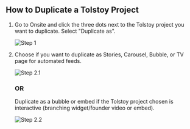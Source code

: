 ## How to Duplicate a Tolstoy Project

1. Go to Onsite and click the three dots next to the Tolstoy project you want to duplicate. Select "Duplicate as".

   ![Step 1](https://downloads.intercomcdn.com/i/o/763184964/81691ba394427acc53124460/image.png)

2. Choose if you want to duplicate as Stories, Carousel, Bubble, or TV page for automated feeds.

   ![Step 2.1](https://downloads.intercomcdn.com/i/o/763187490/74269a91e7929c56e3fdbf8f/image.png)

   ### OR

   Duplicate as a bubble or embed if the Tolstoy project chosen is interactive (branching widget/founder video or embed).

   ![Step 2.2](https://downloads.intercomcdn.com/i/o/763186072/1bae5439f1e174be83eaf84b/image.png)

